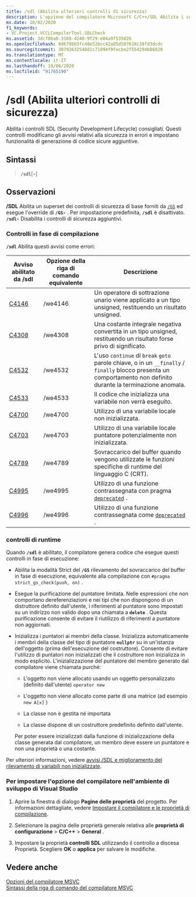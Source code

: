 ```yaml
---
title: /sdl (Abilita ulteriori controlli di sicurezza)
description: L'opzione del compilatore Microsoft C/C++/SDL Abilita i controlli e gli avvisi di Security Development Lifecycle (SDL) consigliati.
ms.date: 10/02/2020
f1_keywords:
- VC.Project.VCCLCompilerTool.SDLCheck
ms.assetid: 3dcf86a0-3169-4240-9f29-e04a9f535826
ms.openlocfilehash: 8d679bb3fc48e52bcc42a85d507618c38fd3dcdc
ms.sourcegitcommit: 30792632548d1c71894f9fecbe2f554294b86020
ms.translationtype: MT
ms.contentlocale: it-IT
ms.lasthandoff: 10/06/2020
ms.locfileid: "91765190"
---
```

# <a name="sdl-enable-additional-security-checks"></a>/sdl (Abilita ulteriori controlli di sicurezza)

Abilita i controlli SDL (Security Development Lifecycle) consigliati. Questi controlli modificano gli avvisi relativi alla sicurezza in errori e impostano funzionalità di generazione di codice sicure aggiuntive.

## <a name="syntax"></a>Sintassi

> **`/sdl`**[**`-`**]

## <a name="remarks"></a>Osservazioni

**/SDL** Abilita un superset dei controlli di sicurezza di base forniti da [`/GS`](gs-buffer-security-check.md) ed esegue l'override di **`/GS-`** . Per impostazione predefinita, **`/sdl`** è disattivato. **`/sdl-`** Disabilita i controlli di sicurezza aggiuntivi.

### <a name="compile-time-checks"></a>Controlli in fase di compilazione

**`/sdl`** Abilita questi avvisi come errori:

| Avviso abilitato da /sdl | Opzione della riga di comando equivalente | Descrizione |
|--|--|--|
| [C4146](../../error-messages/compiler-warnings/compiler-warning-level-2-c4146.md) | /we4146 | Un operatore di sottrazione unario viene applicato a un tipo unsigned, restituendo un risultato unsigned. |
| [C4308](../../error-messages/compiler-warnings/compiler-warning-level-2-c4308.md) | /we4308 | Una costante integrale negativa convertita in un tipo unsigned, restituendo un risultato forse privo di significato. |
| [C4532](../../error-messages/compiler-warnings/compiler-warning-level-1-c4532.md) | /we4532 | L'uso `continue` di `break` `goto` parole chiave, o in un `__finally` / `finally` blocco presenta un comportamento non definito durante la terminazione anomala. |
| [C4533](../../error-messages/compiler-warnings/compiler-warning-level-1-c4533.md) | /we4533 | Il codice che inizializza una variabile non verrà eseguito. |
| [C4700](../../error-messages/compiler-warnings/compiler-warning-level-1-and-level-4-c4700.md) | /we4700 | Utilizzo di una variabile locale non inizializzata. |
| [C4703](../../error-messages/compiler-warnings/compiler-warning-level-4-c4703.md) | /we4703 | Utilizzo di una variabile locale puntatore potenzialmente non inizializzata. |
| [C4789](../../error-messages/compiler-warnings/compiler-warning-level-1-c4789.md) | /we4789 | Sovraccarico del buffer quando vengono utilizzate le funzioni specifiche di runtime del linguaggio C (CRT). |
| [C4995](../../error-messages/compiler-warnings/compiler-warning-level-3-c4995.md) | /we4995 | Utilizzo di una funzione contrassegnata con pragma [`deprecated`](../../preprocessor/deprecated-c-cpp.md) . |
| [C4996](../../error-messages/compiler-warnings/compiler-warning-level-3-c4996.md) | /we4996 | Utilizzo di una funzione contrassegnata come [`deprecated`](../../cpp/deprecated-cpp.md) . |

### <a name="runtime-checks"></a>controlli di runtime

Quando **`/sdl`** è abilitato, il compilatore genera codice che esegue questi controlli in fase di esecuzione:

- Abilita la modalità Strict del **`/GS`** rilevamento del sovraccarico del buffer in fase di esecuzione, equivalente alla compilazione con `#pragma strict_gs_check(push, on)` .

- Esegue la purificazione del puntatore limitata. Nelle espressioni che non comportano dereferenziazioni e nei tipi che non dispongono di un distruttore definito dall'utente, i riferimenti al puntatore sono impostati su un indirizzo non valido dopo una chiamata a **`delete`** . Questa purificazione consente di evitare il riutilizzo di riferimenti a puntatore non aggiornati.

- Inizializza i puntatori ai membri della classe. Inizializza automaticamente i membri della classe del tipo di puntatore **`nullptr`** su in un'istanza dell'oggetto (prima dell'esecuzione del costruttore). Consente di evitare l'utilizzo di puntatori non inizializzati che il costruttore non inizializza in modo esplicito. L'inizializzazione del puntatore del membro generato dal compilatore viene chiamata purché:

  - L'oggetto non viene allocato usando un oggetto personalizzato (definito dall'utente) `operator new`

  - L'oggetto non viene allocato come parte di una matrice (ad esempio `new A[x]` )

  - La classe non è gestita né importata

  - La classe dispone di un costruttore predefinito definito dall'utente.

  Per poter essere inizializzati dalla funzione di inizializzazione della classe generata dal compilatore, un membro deve essere un puntatore e non una proprietà o una costante.

Per ulteriori informazioni, vedere [avvisi,/SDL e miglioramento del rilevamento di variabili non inizializzate](https://www.microsoft.com/security/blog/2012/06/06/warnings-sdl-and-improving-uninitialized-variable-detection/).

### <a name="to-set-this-compiler-option-in-the-visual-studio-development-environment"></a>Per impostare l'opzione del compilatore nell'ambiente di sviluppo di Visual Studio

1. Aprire la finestra di dialogo **Pagine delle proprietà** del progetto. Per informazioni dettagliate, vedere [Impostare il compilatore e le proprietà di compilazione](../working-with-project-properties.md).

1. Selezionare la pagina delle proprietà generale relativa alle **proprietà di configurazione**  >  **C/C++**  >  **General** .

1. Impostare la proprietà **controlli SDL** utilizzando il controllo a discesa Proprietà. Scegliere **OK** o **applica** per salvare le modifiche.

## <a name="see-also"></a>Vedere anche

[Opzioni del compilatore MSVC](compiler-options.md)<br/>
[Sintassi della riga di comando del compilatore MSVC](compiler-command-line-syntax.md)
